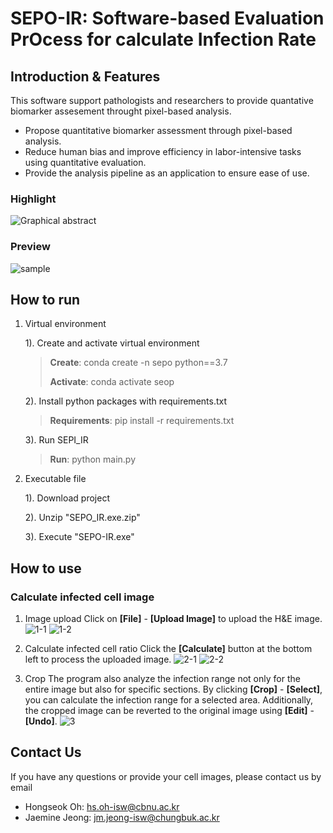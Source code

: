 <h1>SEPO-IR: Software-based Evaluation PrOcess for calculate Infection Rate</h1>

<H2>Introduction & Features</H2>
This software support pathologists and researchers to provide quantative biomarker assesement throught pixel-based analysis.

- Propose quantitative biomarker assessment through pixel-based analysis.
- Reduce human bias and improve efficiency in labor-intensive tasks using quantitative evaluation.
- Provide the analysis pipeline as an application to ensure ease of use.

### Highlight
![Graphical abstract](https://github.com/user-attachments/assets/f480bcfa-056e-4e40-9e0e-e43b8890c69d)

### Preview
![sample](https://github.com/user-attachments/assets/e26887d4-f10b-479b-80ac-c341462da66e)


<H2>How to run</H2>

1. Virtual environment
   
   1). Create and activate virtual environment
   
   >
   >  **Create**: conda create -n sepo python==3.7
   > 
   >  **Activate**: conda activate seop
   >

   2). Install python packages with requirements.txt 

   > **Requirements**: pip install -r requirements.txt
   
   3). Run SEPI_IR

   > **Run**: python main.py
   
3. Executable file
   
   1). Download project
   
   2). Unzip "SEPO_IR.exe.zip"

   3). Execute "SEPO-IR.exe"
   
<H2>How to use</H2>

### Calculate infected cell image
1. Image upload
   Click on **[File]** - **[Upload Image]** to upload the H&E image.
![1-1](https://github.com/user-attachments/assets/ec70d4c8-dbf3-422a-8790-12431964d738)
![1-2](https://github.com/user-attachments/assets/1fe3837c-ddbc-4db9-80f6-038f605b97ca)

3. Calculate infected cell ratio
   Click the **[Calculate]** button at the bottom left to process the uploaded image.
![2-1](https://github.com/user-attachments/assets/9d7e3ef0-a293-4cc4-b30f-742c292a1b44)
![2-2](https://github.com/user-attachments/assets/38a4b5ea-8e03-4db8-ad33-8c606b08ca51)


4. Crop
   The program also analyze the infection range not only for the entire image but also for specific sections. By clicking **[Crop]** - **[Select]**, you can calculate the infection range for a selected area. Additionally, the cropped image can be reverted to the original image using **[Edit]** - **[Undo]**.
![3](https://github.com/user-attachments/assets/83460900-31c3-4b6c-bf48-372da0d120d6)

<H2>Contact Us</H2>
If you have any questions or provide your cell images, please contact us by email

- Hongseok Oh: [hs.oh-isw@cbnu.ac.kr](mailto:hs.oh-isw@cbnu.ac.kr)
- Jaemine Jeong: [jm.jeong-isw@chungbuk.ac.kr](mailto:jm.jeong-isw@chungbuk.ac.kr)


